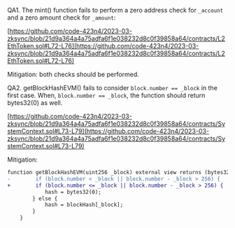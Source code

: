 QA1. 
The mint() function fails to perform a zero address check for ``_account`` and a zero amount check for ``_amount``:

[https://github.com/code-423n4/2023-03-zksync/blob/21d9a364a4a75adfa6f1e038232d8c0f39858a64/contracts/L2EthToken.sol#L72-L76](https://github.com/code-423n4/2023-03-zksync/blob/21d9a364a4a75adfa6f1e038232d8c0f39858a64/contracts/L2EthToken.sol#L72-L76)

Mitigation: both checks should be performed.


QA2. getBlockHashEVM() fails to consider ``block.number == _block`` in the first case. When, ``block.number == _block``, the function should return bytes32(0) as well. 

[https://github.com/code-423n4/2023-03-zksync/blob/21d9a364a4a75adfa6f1e038232d8c0f39858a64/contracts/SystemContext.sol#L73-L79](https://github.com/code-423n4/2023-03-zksync/blob/21d9a364a4a75adfa6f1e038232d8c0f39858a64/contracts/SystemContext.sol#L73-L79)

Mitigation:
```diff
function getBlockHashEVM(uint256 _block) external view returns (bytes32 hash) {
-        if (block.number < _block || block.number - _block > 256) {
+        if (block.number <= _block || block.number - _block > 256) {
            hash = bytes32(0);
        } else {
            hash = blockHash[_block];
        }
    }
```